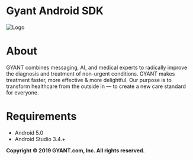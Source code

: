 Gyant Android SDK
==================

![Logo](https://gyant.com/wp-content/themes/gyant/images/gyant-logo.svg)

# About

GYANT combines messaging, AI, and medical experts to radically improve the diagnosis and treatment of non-urgent conditions. GYANT makes treatment faster, more effective & more delightful. Our purpose is to transform healthcare from the outside in — to create a new care standard for everyone.

# Requirements
 - Android 5.0
 - Android Studio 3.4.+


**Copyright © 2019 GYANT.com, Inc. All rights reserved.**

